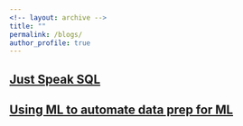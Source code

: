 ```yaml
---
<!-- layout: archive -->
title: ""
permalink: /blogs/
author_profile: true
---
```


##  [Just Speak SQL](https://adalabucsd.github.io/research-blog/research/2019/06/19/speakql.html)

##  [Using ML to automate data prep for ML](https://adalabucsd.github.io/research-blog/research/2019/06/21/mldataprepzoo.html)
